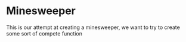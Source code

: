 # Minesweeper

This is our attempt at creating a minesweeper, we want to try to create some sort of compete function
